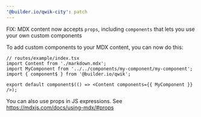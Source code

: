 ```yaml
---
'@builder.io/qwik-city': patch
---
```


FIX: MDX content now accepts `props`, including `components` that lets you use your own custom components

To add custom components to your MDX content, you can now do this:

```tsx
// routes/example/index.tsx
import Content from './markdown.mdx';
import MyComponent from '../../components/my-component/my-component';
import { component$ } from '@builder.io/qwik';

export default component$(() => <Content components={{ MyComponent }} />);
```

You can also use props in JS expressions. See https://mdxjs.com/docs/using-mdx/#props
